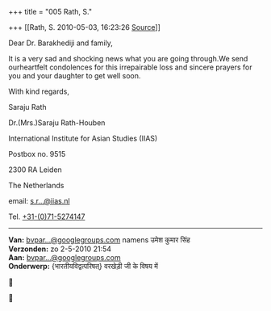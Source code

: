 +++
title = "005 Rath, S."

+++
[[Rath, S.	2010-05-03, 16:23:26 [Source](https://groups.google.com/g/bvparishat/c/18lVsepuBGU)]]



Dear Dr. Barakhediji and family,

It is a very sad and shocking news what you are going through.We send ourheartfelt condolences for this irrepairable loss and sincere prayers for you and your daughter to get well soon.

With kind regards,

Saraju Rath



Dr.(Mrs.)Saraju Rath-Houben

International Institute for Asian Studies (IIAS)

Postbox no. 9515

2300 RA Leiden

The Netherlands

email: [s.r...@iias.nl]()

Tel. [+31-(0)71-5274147](tel:+31%2071%20527%204147)



  

------------------------------------------------------------------------

**Van:** [bvpar...@googlegroups.com]() namens उमेश कुमार सिंह  
**Verzonden:** zo 2-5-2010 21:54  
**Aan:** [bvpar...@googlegroups.com]()  
**Onderwerp:** {भारतीयविद्वत्परिषत्} वरखेड़ी जी के विषय में  
  





